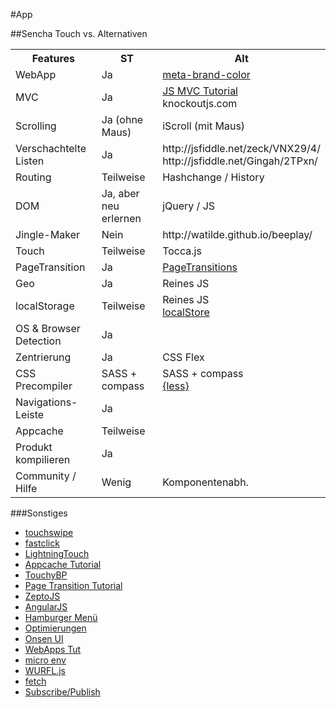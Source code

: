 #App

##Sencha Touch vs. Alternativen
<table>
  <tr>
    <th>Features</th>
    <th>ST</th>
    <th>Alt</th>
  </tr>
  <tr>
    <td>WebApp</td>
    <td>Ja</td>
    <td><a href="https://github.com/whatwg/meta-brand-color">meta-brand-color</a></td>
  </tr>
  <tr>
    <td>MVC</td>
    <td>Ja</td>
    <td><a href="http://awardwinningfjords.com/2011/02/18/model-and-data-store-javascriptmvc.html">JS MVC Tutorial</a><br />knockoutjs.com</td>
  </tr>
  <tr>
    <td>Scrolling</td>
    <td>Ja (ohne Maus)</td>
    <td>iScroll (mit Maus)</td>
  </tr>
  <tr>
    <td>Verschachtelte Listen</td>
    <td>Ja</td>
    <td>http://jsfiddle.net/zeck/VNX29/4/<br />http://jsfiddle.net/Gingah/2TPxn/</td>
  </tr>
  <tr>
    <td>Routing</td>
    <td>Teilweise</td>
    <td>Hashchange / History</td>
  </tr>
  <tr>
    <td>DOM</td>
    <td>Ja, aber neu erlernen</td>
    <td>jQuery / JS</td>
  </tr>
  <tr>
    <td>Jingle-Maker</td>
    <td>Nein</td>
    <td>http://watilde.github.io/beeplay/</td>
  </tr>
  <tr>
    <td>Touch</td>
    <td>Teilweise</td>
    <td>Tocca.js</td>
  </tr>
  <tr>
    <td>PageTransition</td>
    <td>Ja</td>
    <td><a href="http://tympanus.net/Development/PageTransitions/">PageTransitions</a></td>
  </tr>
  <tr>
    <td>Geo</td>
    <td>Ja</td>
    <td>Reines JS</td>
  </tr>
  <tr>
    <td>localStorage</td>
    <td>Teilweise</td>
    <td>Reines JS<br /><a href="https://github.com/dipser/localStore">localStore</a></td>
  </tr>
  <tr>
    <td>OS & Browser Detection</td>
    <td>Ja</td>
    <td></td>
  </tr>
  <tr>
    <td>Zentrierung</td>
    <td>Ja</td>
    <td>CSS Flex</td>
  </tr>
  <tr>
    <td>CSS Precompiler</td>
    <td>SASS + compass</td>
    <td>SASS + compass<br /><a href="http://lesscss.org/">{less}</a></td>
  </tr>
  <tr>
    <td>Navigations-Leiste</td>
    <td>Ja</td>
    <td></td>
  </tr>
  <tr>
    <td>Appcache</td>
    <td>Teilweise</td>
    <td></td>
  </tr>
  <tr>
    <td>Produkt kompilieren</td>
    <td>Ja</td>
    <td></td>
  </tr>
  <tr>
    <td>Community / Hilfe</td>
    <td>Wenig</td>
    <td>Komponentenabh.</td>
  </tr>
</table>


###Sonstiges
* [touchswipe](http://www.awwwards.com/touchswipe-a-jquery-plugin-for-touch-and-gesture-based-interaction.html)
* [fastclick](https://github.com/ftlabs/fastclick)
* [LightningTouch](https://github.com/ucsf-ckm/LightningTouch)
* [Appcache Tutorial](http://www.html5rocks.com/en/tutorials/appcache/beginner/)
* [TouchyBP](https://github.com/doat/TouchyBP)
* [Page Transition Tutorial](http://coenraets.org/blog/2013/03/hardware-accelerated-page-transitions-for-mobile-web-apps-phonegap-apps/)
* [ZeptoJS](http://zeptojs.com/)
* [AngularJS](https://angularjs.org/)
* [Hamburger Menü](http://codepen.io/jasonhowmans/pen/dykhL)
* [Optimierungen](http://www.html5rocks.com/en/mobile/optimization-and-performance/#toc-transitions)
* [Onsen UI](http://onsenui.io/)
* [WebApps Tut](http://www.html5rocks.com/en/tutorials/speed/quick/?redirect_from_locale=de)
* [micro env](https://github.com/WebReflection/micro-env/tree/master/src)
* [WURFL.js](http://wurfl.io)
* [fetch](https://github.com/github/fetch)
* [Subscribe/Publish](https://www.scaledrone.com/)
